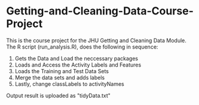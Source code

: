 # Getting-and-Cleaning-Data-Course-Project
This is the course project for the JHU Getting and Cleaning Data Module. The R script (run_analysis.R), does the following in sequence:
  1. Gets the Data and Load the neccessary packages
  2. Loads and Access the Activity Labels and Features
  3. Loads the Training and Test Data Sets
  4. Merge the data sets and adds labels
  5. Lastly, change classLabels to activityNames

Output result is uploaded as "tidyData.txt"
